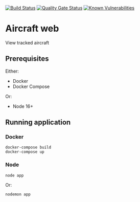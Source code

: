 [![Build Status](https://dev.azure.com/johnwatson484/John%20D%20Watson/_apis/build/status/Aircraft%20Web?branchName=main)](https://dev.azure.com/johnwatson484/John%20D%20Watson/_build/latest?definitionId=42&branchName=master)
[![Quality Gate Status](https://sonarcloud.io/api/project_badges/measure?project=johnwatson484_aircraft-web&metric=alert_status)](https://sonarcloud.io/dashboard?id=johnwatson484_aircraft-web)
[![Known Vulnerabilities](https://snyk.io/test/github/johnwatson484/aircraft-web/badge.svg)](https://snyk.io/test/github/johnwatson484/aircraft-web)

# Aircraft web
View tracked aircraft

## Prerequisites

Either:
- Docker
- Docker Compose

Or:
- Node 16+

## Running application
### Docker
```
docker-compose build
docker-compose up
```

### Node
```
node app
```
Or:
```
nodemon app
```
